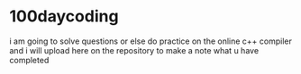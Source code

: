 # 100daycoding
i am going to solve questions or else do practice on the online c++ compiler and i will upload here on the repository to make a note what u have completed
